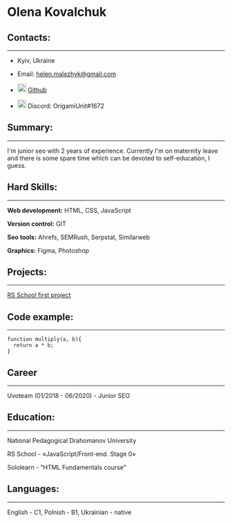 # Olena Kovalchuk

## Contacts:

---
*  Kyiv, Ukraine

* Email: helen.malezhyk@gmail.com

* <img src="https://i.imgur.com/VN0Vh9S.png" width="20" height="20"> <a href="https://github.com/OrigamiUnit" target="blank" rel="nofollow noreferrer">Github</a>
* <img src="https://i.imgur.com/cZY6X56.png" width="20" height="20"> Discord: OrigamiUnit#1672
## Summary: 

---

I'm junior seo with 2 years of experience. Currently I'm on maternity leave and there is some spare time which can be devoted to self-education, I guess. 

## Hard Skills:

---

**Web development:** HTML, CSS, JavaScript

**Version control:** GIT

**Seo tools:** Ahrefs, SEMRush, Serpstat, Similarweb

**Graphics:** Figma, Photoshop

## Projects:
---
[RS School first project](https://github.com/OrigamiUnit/rsschool-cv)

## Code example:
---
```
function multiply(a, b){
  return a * b;
}
```

## Career
---

Uvoteam (01/2018 - 06/2020) - Junior SEO

## Education: 

---

National Pedagogical Drahomanov University

RS School - «JavaScript/Front-end. Stage 0»

Sololearn - "HTML Fundamentals course"


## Languages:

---
English - C1, Polnish - B1, Ukrainian - native



